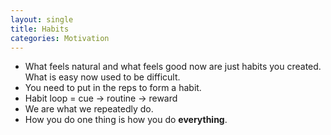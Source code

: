 ```yaml
---
layout: single
title: Habits
categories: Motivation
---
```


* What feels natural and what feels good now are just habits you created. What is easy now used to be difficult.
* You need to put in the reps to form a habit.
* Habit loop = cue -> routine -> reward
* We are what we repeatedly do.
* How you do one thing is how you do __everything__.